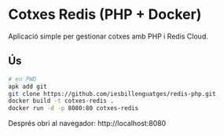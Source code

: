 # Cotxes Redis (PHP + Docker)

Aplicació simple per gestionar cotxes amb PHP i Redis Cloud.

## Ús

```bash
# en PWD
apk add git
git clone https://github.com/iesbillenguatges/redis-php.git
docker build -t cotxes-redis .
docker run -d -p 8080:80 cotxes-redis
```

Després obri al navegador: http://localhost:8080
